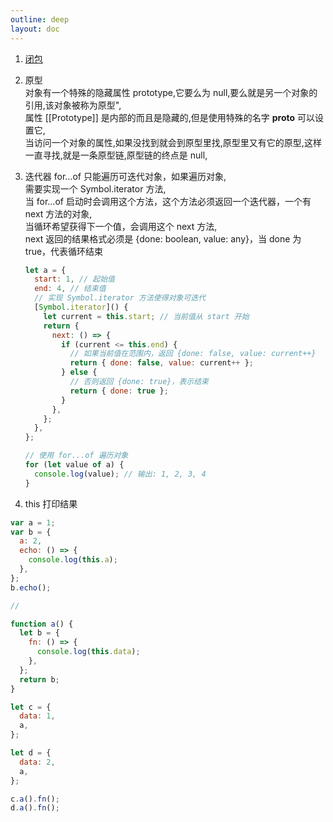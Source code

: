 ```yaml
---
outline: deep
layout: doc
---
```


1. [闭包](closure)
2. 原型  
   对象有一个特殊的隐藏属性 prototype,它要么为 null,要么就是另一个对象的引用,该对象被称为原型",  
   属性 [[Prototype]] 是内部的而且是隐藏的,但是使用特殊的名字 **proto** 可以设置它,  
   当访问一个对象的属性,如果没找到就会到原型里找,原型里又有它的原型,这样一直寻找,就是一条原型链,原型链的终点是 null,
3. 迭代器
   for...of 只能遍历可迭代对象，如果遍历对象,  
   需要实现一个 Symbol.iterator 方法,  
   当 for...of 启动时会调用这个方法，这个方法必须返回一个迭代器，一个有 next 方法的对象,  
   当循环希望获得下一个值，会调用这个 next 方法,  
   next 返回的结果格式必须是 {done: boolean, value: any}，当 done 为 true，代表循环结束

   ```js
   let a = {
     start: 1, // 起始值
     end: 4, // 结束值
     // 实现 Symbol.iterator 方法使得对象可迭代
     [Symbol.iterator]() {
       let current = this.start; // 当前值从 start 开始
       return {
         next: () => {
           if (current <= this.end) {
             // 如果当前值在范围内，返回 {done: false, value: current++}
             return { done: false, value: current++ };
           } else {
             // 否则返回 {done: true}，表示结束
             return { done: true };
           }
         },
       };
     },
   };

   // 使用 for...of 遍历对象
   for (let value of a) {
     console.log(value); // 输出: 1, 2, 3, 4
   }
   ```

4. this 打印结果

```js
var a = 1;
var b = {
  a: 2,
  echo: () => {
    console.log(this.a);
  },
};
b.echo();

//

function a() {
  let b = {
    fn: () => {
      console.log(this.data);
    },
  };
  return b;
}

let c = {
  data: 1,
  a,
};

let d = {
  data: 2,
  a,
};

c.a().fn();
d.a().fn();
```
